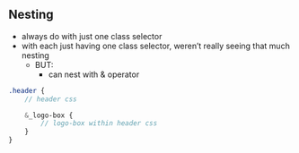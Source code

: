 ## Nesting
- always do with just one class selector
- with each just having one class selector, weren’t really seeing that much nesting
	- BUT: 
		- can nest with & operator
```scss
.header {
	// header css

	&_logo-box {
		// logo-box within header css
	}
}
```

